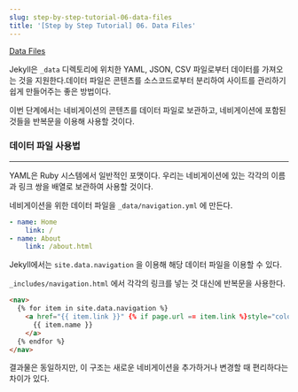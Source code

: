 ```yaml
---
slug: step-by-step-tutorial-06-data-files
title: '[Step by Step Tutorial] 06. Data Files'
---
```


[Data Files](https://jekyllrb.com/docs/step-by-step/06-data-files/)

Jekyll은 `_data` 디렉토리에 위치한 YAML, JSON, CSV 파일로부터 데이터를 가져오는 것을 지원한다.데이터 파일은 콘텐츠를 소스코드로부터 분리하여 사이트를 관리하기 쉽게 만들어주는 좋은 방법이다.

이번 단계에서는 네비게이션의 콘텐츠를 데이터 파일로 보관하고, 네비게이션에 포함된 것들을 반복문을 이용해 사용할 것이다.

### 데이터 파일 사용법

---

YAML은 Ruby 시스템에서 일반적인 포맷이다. 우리는 네비게이션에 있는 각각의 이름과 링크 쌍을 배열로 보관하여 사용할 것이다.

네비게이션을 위한 데이터 파일을 `_data/navigation.yml` 에 만든다.

```yaml
- name: Home
	link: /
- name: About
	link: /about.html
```

Jekyll에서는 `site.data.navigation` 을 이용해 해당 데이터 파일을 이용할 수 있다.

`_includes/navigation.html` 에서 각각의 링크를 넣는 것 대신에 반복문을 사용한다.

```html
<nav>
  {% for item in site.data.navigation %}
    <a href="{{ item.link }}" {% if page.url == item.link %}style="color: red;"{% endif %}>
      {{ item.name }}
    </a>
  {% endfor %}
</nav>
```

결과물은 동일하지만, 이 구조는 새로운 네비게이션을 추가하거나 변경할 때 편리하다는 차이가 있다.
